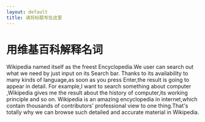 ```yaml
---
layout: default
title: 请将标题写在这里
---
```


# 用维基百科解释名词

Wikipedia named itself as the freest Encyclopedia.We user can search out what we need by just input on its Search bar.
Thanks to its availability to many kinds of language,as soon as you press Enter,the result is going to appear in detail.
For example,I want to search something about computer ,Wikipedia gives me the result about the history of computer,its working principle and so on.
Wikipedia is an amazing encyclopedia in internet,which contain thousands of contributors' professional view to one thing.That's totally why we can browse such detailed and accurate material in Wikipedia.